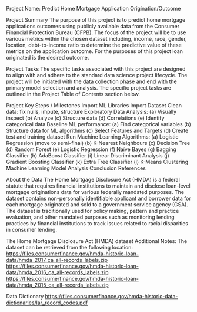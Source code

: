 Project Name: Predict Home Mortgage Application Origination/Outcome

Project Summary
The purpose of this project is to predict home mortgage applications outcomes using publicly available data from the Consumer Financial Protection Bureau (CFPB). The focus of the project will be to use various metrics within the chosen dataset including, income, race, gender, location, debt-to-income ratio to determine the predictive value of these metrics on the application outcome. For the purposes of this project loan originated is the desired outcome.

Project Tasks
The specific tasks associated with this project are designed to align with and adhere to the standard data science project lifecycle. The project will be initiated with the data collection phase and end with the primary model selection and analysis. The specific project tasks are outlined in the Project Table of Contents section below.

Project Key Steps / Milestones
Import ML Libraries
Import Dataset
Clean data: fix nulls, impute, structure
Exploratory Data Analysis: (a) Visually inspect (b) Analyze (c) Structure data (d) Correlations (e) Identify categorical data
Baseline ML performance: (a) Find categorical variables (b) Structure data for ML algorithms (c) Select Features and Targets (d) Create test and training dataset
Run Machine Learning Algorithms: (a) Logistic Regression (move to semi-final) (b) K-Nearest Neighbours (c) Decision Tree (d) Random Forest (e) Logistic Regression (f) Naïve Bayes (g) Bagging Classifier (h) AdaBoost Classifier (i) Linear Discriminant Analysis (j) Gradient Boosting Classifier (k) Extra Tree Classifier (l) K-Means Clustering
Machine Learning Model Analysis
Conclusion
References

About the Data
The Home Mortgage Disclosure Act (HMDA) is a federal statute that requires financial institutions to maintain and disclose loan-level mortgage originations data for various federally mandated purposes. The dataset contains non-personally identifiable applicant and borrower data for each mortgage originated and sold to a government service agency (GSA). The dataset is traditionally used for policy making, pattern and practice evaluation, and other mandated purposes such as monitoring lending practices by financial institutions to track issues related to racial disparities in consumer lending.

The Home Mortgage Disclosure Act (HMDA) dataset
Additional Notes:
The dataset can be retrieved from the following location:
https://files.consumerfinance.gov/hmda-historic-loan-data/hmda_2017_ca_all-records_labels.zip
https://files.consumerfinance.gov/hmda-historic-loan-data/hmda_2016_ca_all-records_labels.zip
https://files.consumerfinance.gov/hmda-historic-loan-data/hmda_2015_ca_all-records_labels.zip

Data Dictionary
https://files.consumerfinance.gov/hmda-historic-data-dictionaries/lar_record_codes.pdf
